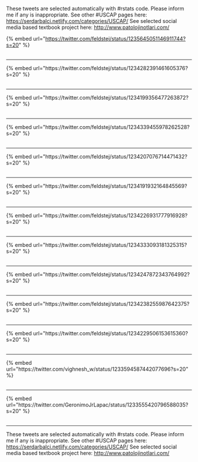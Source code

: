 

These tweets are selected automatically with #rstats code. Please inform me if any is inappropriate.
See other #USCAP pages here: https://serdarbalci.netlify.com/categories/USCAP/ 
See selected social media based textbook project here: http://www.patolojinotlari.com/

{% embed url="https://twitter.com/feldstej/status/1235645051146911744?s=20" %}<br>
<br>
<hr>
{% embed url="https://twitter.com/feldstej/status/1234282391461605376?s=20" %}<br>
<br>
<hr>
{% embed url="https://twitter.com/feldstej/status/1234199356477263872?s=20" %}<br>
<br>
<hr>
{% embed url="https://twitter.com/feldstej/status/1234339455978262528?s=20" %}<br>
<br>
<hr>
{% embed url="https://twitter.com/feldstej/status/1234207076714471432?s=20" %}<br>
<br>
<hr>
{% embed url="https://twitter.com/feldstej/status/1234191932164845569?s=20" %}<br>
<br>
<hr>
{% embed url="https://twitter.com/feldstej/status/1234226931777916928?s=20" %}<br>
<br>
<hr>
{% embed url="https://twitter.com/feldstej/status/1234333093181325315?s=20" %}<br>
<br>
<hr>
{% embed url="https://twitter.com/feldstej/status/1234247872343764992?s=20" %}<br>
<br>
<hr>
{% embed url="https://twitter.com/feldstej/status/1234238255987642375?s=20" %}<br>
<br>
<hr>
{% embed url="https://twitter.com/feldstej/status/1234229506153615360?s=20" %}<br>
<br>
<hr>
{% embed url="https://twitter.com/vighnesh_w/status/1233594587442077696?s=20" %}<br>
<br>
<hr>
{% embed url="https://twitter.com/GeronimoJrLapac/status/1233555420796588035?s=20" %}<br>
<br>
<hr>


These tweets are selected automatically with #rstats code. Please inform me if any is inappropriate.
See other #USCAP pages here: https://serdarbalci.netlify.com/categories/USCAP/ 
See selected social media based textbook project here: http://www.patolojinotlari.com/

